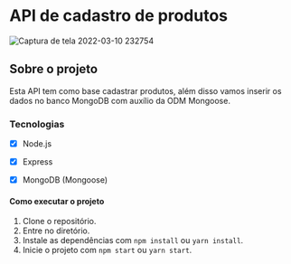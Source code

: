 # API de cadastro de produtos

![Captura de tela 2022-03-10 232754](https://user-images.githubusercontent.com/62665590/157790753-436f86f5-d352-4e60-adc3-968be3b0e71a.png)

## Sobre o projeto

Esta API tem como base cadastrar produtos, além disso vamos inserir os dados no banco MongoDB com auxílio da ODM Mongoose.

### Tecnologias

- [x] Node.js
- [x] Express
- [x] MongoDB (Mongoose)


#### Como executar o projeto

1. Clone o repositório.
2. Entre no diretório.
3. Instale as dependências com `npm install` ou `yarn install`.
4. Inicie o projeto com `npm start` ou `yarn start`.